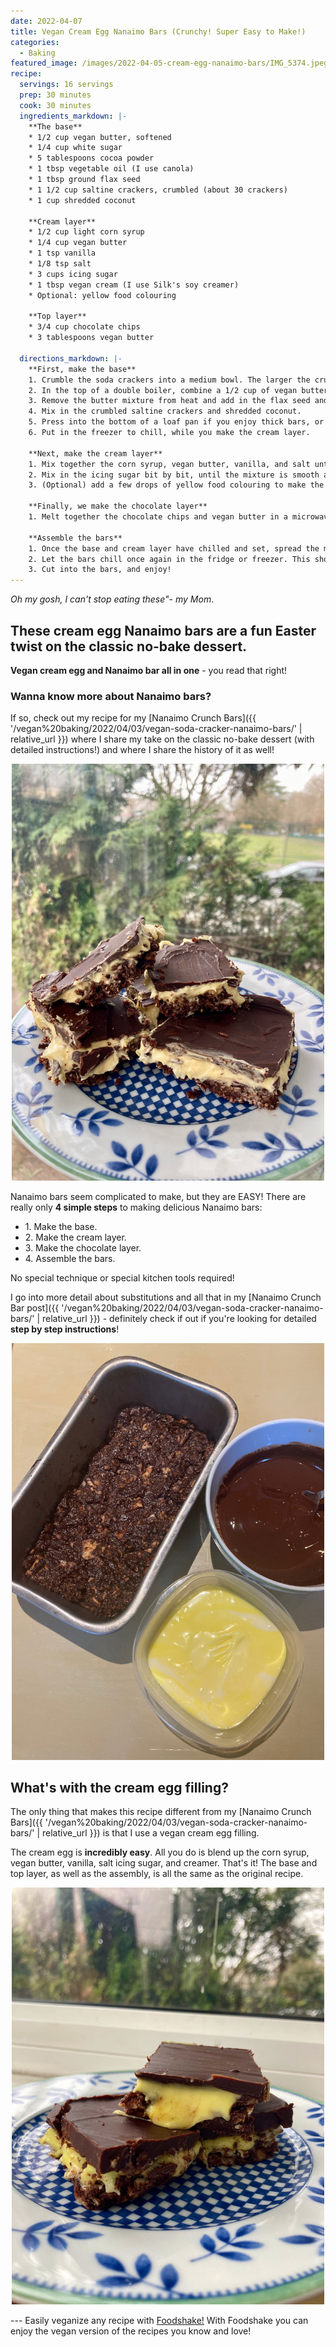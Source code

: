 ```yaml
---
date: 2022-04-07
title: Vegan Cream Egg Nanaimo Bars (Crunchy! Super Easy to Make!)
categories:
  - Baking
featured_image: /images/2022-04-05-cream-egg-nanaimo-bars/IMG_5374.jpeg
recipe:
  servings: 16 servings
  prep: 30 minutes
  cook: 30 minutes
  ingredients_markdown: |-
    **The base**
    * 1/2 cup vegan butter, softened
    * 1/4 cup white sugar
    * 5 tablespoons cocoa powder
    * 1 tbsp vegetable oil (I use canola)
    * 1 tbsp ground flax seed
    * 1 1/2 cup saltine crackers, crumbled (about 30 crackers)
    * 1 cup shredded coconut

    **Cream layer**
    * 1/2 cup light corn syrup
    * 1/4 cup vegan butter
    * 1 tsp vanilla
    * 1/8 tsp salt
    * 3 cups icing sugar
    * 1 tbsp vegan cream (I use Silk's soy creamer)
    * Optional: yellow food colouring

    **Top layer**
    * 3/4 cup chocolate chips
    * 3 tablespoons vegan butter

  directions_markdown: |-
    **First, make the base**
    1. Crumble the soda crackers into a medium bowl. The larger the crumbs, the crunchier the Nanaimo bar!
    2. In the top of a double boiler, combine a 1/2 cup of vegan butter, white sugar, and cocoa powder. Stir until melted and smooth.
    3. Remove the butter mixture from heat and add in the flax seed and oil. Mix well.
    4. Mix in the crumbled saltine crackers and shredded coconut.
    5. Press into the bottom of a loaf pan if you enjoy thick bars, or an 8x8 pan if you thinner bars.
    6. Put in the freezer to chill, while you make the cream layer.

    **Next, make the cream layer**
    1. Mix together the corn syrup, vegan butter, vanilla, and salt until smooth, either by hand or with a hand mixer.
    2. Mix in the icing sugar bit by bit, until the mixture is smooth and creamy.
    3. (Optional) add a few drops of yellow food colouring to make the mixture look more egg-like.

    **Finally, we make the chocolate layer**
    1. Melt together the chocolate chips and vegan butter in a microwave-safe bowl. Microwave for about 45 seconds at a time, stirring in between. Microwave until the mixture is soft and silky. This should take about 2 minutes.

    **Assemble the bars**
    1. Once the base and cream layer have chilled and set, spread the melted chocolate over the bars. 
    2. Let the bars chill once again in the fridge or freezer. This should take about 15 minutes.
    3. Cut into the bars, and enjoy!
---
```



*Oh my gosh, I can't stop eating these"- my Mom*.

## These cream egg Nanaimo bars are a fun Easter twist on the classic no-bake dessert.

**Vegan cream egg and Nanaimo bar all in one** - you read that right!

### Wanna know more about Nanaimo bars?

If so, check out my recipe for my [Nanaimo Crunch Bars]({{ '/vegan%20baking/2022/04/03/vegan-soda-cracker-nanaimo-bars/' | relative_url }}) where I share my take on the classic no-bake dessert (with detailed instructions!) and where I share the history of it as well!

<p align="center">
<img src="/images/2022-04-04-nanaimo-bars/IMG_5151.jpeg" width="500"
alt="Nanaimo Crunch Bars.">
</p>

Nanaimo bars seem complicated to make, but they are EASY! There are really only **4 simple steps** to making delicious Nanaimo bars:
<ul>
<li>1. Make the base.</li>
<li>2. Make the cream layer.</li>
<li>3. Make the chocolate layer.</li>
<li>4. Assemble the bars.</li>
</ul>

No special technique or special kitchen tools required!

I go into more detail about substitutions and all that in my [Nanaimo Crunch Bar post]({{ '/vegan%20baking/2022/04/03/vegan-soda-cracker-nanaimo-bars/' | relative_url }}) - definitely check if out if you're looking for detailed **step by step instructions**! 

<p align="center">
<img src="/images/2022-04-05-cream-egg-nanaimo-bars/IMG_5339.jpeg" width="500">
</p>

## What's with the cream egg filling?

The only thing that makes this recipe different from my [Nanaimo Crunch Bars]({{ '/vegan%20baking/2022/04/03/vegan-soda-cracker-nanaimo-bars/' | relative_url }}) is that I use a vegan cream egg filling.

The cream egg is **incredibly easy**. All you do is blend up the corn syrup, vegan butter, vanilla, salt icing sugar, and creamer. That's it! The base and top layer, as well as the assembly, is all the same as the original recipe.

<p align="center">
<img src="/images/2022-04-05-cream-egg-nanaimo-bars/IMG_5376.jpeg" width="500">
</p>
---
Easily veganize any recipe with <a href='https://foodshakeapp.com/'>Foodshake!</a> With Foodshake you can enjoy the vegan version of the recipes you know and love!
